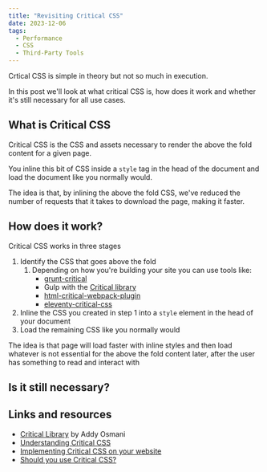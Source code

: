 ```yaml
---
title: "Revisiting Critical CSS"
date: 2023-12-06
tags:
  - Performance
  - CSS
  - Third-Party Tools
---
```


Crtical CSS is simple in theory but not so much in execution.

In this post we'll look at what critical CSS is, how does it work and whether it's still necessary for all use cases.

## What is Critical CSS

Critical CSS is the CSS and assets necessary to render the above the fold content for a given page.

You inline this bit of CSS inside a `style` tag in the head of the document and load the document like you normally would.

The idea is that, by inlining the above the fold CSS, we've reduced the number of requests that it takes to download the page, making it faster.

## How does it work?

Critical CSS works in three stages

1. Identify the CSS that goes above the fold
   1. Depending on how you're building your site you can use tools like:
      * [grunt-critical](https://github.com/bezoerb/grunt-critical)
      * Gulp with the [Critical library](https://github.com/addyosmani/critical)
      * [html-critical-webpack-plugin](https://github.com/anthonygore/html-critical-webpack-plugin)
      * [eleventy-critical-css](https://www.npmjs.com/package/eleventy-critical-css)
2. Inline the CSS you created in step 1 into a `style` element in the head of your document
3. Load the remaining CSS like you normally would

The idea is that page will load faster with inline styles and then load whatever is not essential for the above the fold content later, after the user has something to read and interact with

## Is it still necessary?

## Links and resources

* [Critical Library](https://github.com/addyosmani/critical) by Addy Osmani
* [Understanding Critical CSS](https://www.smashingmagazine.com/2015/08/understanding-critical-css/)
* [Implementing Critical CSS on your website](https://nystudio107.com/blog/implementing-critical-css)
* [Should you use Critical CSS?](https://wpjohnny.com/should-you-use-critical-css/)
